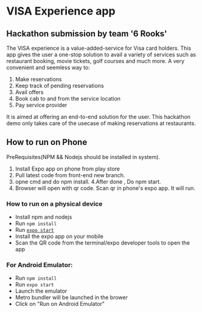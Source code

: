 # VISA Experience app
## Hackathon submission by team '6 Rooks'

The VISA experience is a value-added-service for Visa card holders. This app gives the user a one-stop solution to avail a variety of services such as restaurant booking, movie tickets, golf courses and much more. A very convenient and seemless way to:
1. Make reservations
2. Keep track of pending reservations
3. Avail offers
4. Book cab to and from the service location
5. Pay service provider

It is aimed at offering an end-to-end solution for the user. This hackathon demo only takes care of the usecase of making reservations at restaurants.

## How to run on Phone
PreRequisites(NPM && Nodejs should be installed in system).
1. Install Expo app on phone from play store
2. Pull latest code from front-end new branch.
3. opne cmd and do npm install.
4.After done , Do npm start.
5. Browser will open with qr code. Scan qr in phone's expo app. It will run.


### How to run on a physical device
- Install npm and nodejs
- Run `npm install`
- Run [`expo start`](https://docs.expo.io/versions/latest/workflow/expo-cli/)
- Install the expo app on your mobile
- Scan the QR code from the terminal/expo developer tools to open the app

### For Android Emulator:
- Run `npm install`
- Run `expo start`
- Launch the emulator 
- Metro bundler will be launched in the brower
- Click on "Run on Android Emulator" 



